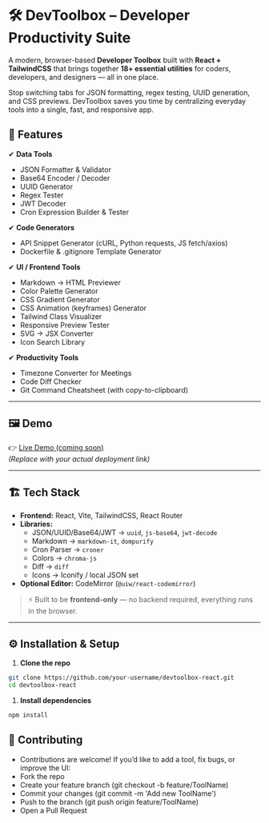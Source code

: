 # 🛠️ DevToolbox – Developer Productivity Suite

A modern, browser-based **Developer Toolbox** built with **React + TailwindCSS** that brings together **18+ essential utilities** for coders, developers, and designers — all in one place.  

Stop switching tabs for JSON formatting, regex testing, UUID generation, and CSS previews. DevToolbox saves you time by centralizing everyday tools into a single, fast, and responsive app.  

## 🚀 Features  

✔ **Data Tools**  
- JSON Formatter & Validator  
- Base64 Encoder / Decoder  
- UUID Generator  
- Regex Tester  
- JWT Decoder  
- Cron Expression Builder & Tester  

✔ **Code Generators**  
- API Snippet Generator (cURL, Python requests, JS fetch/axios)  
- Dockerfile & .gitignore Template Generator  

✔ **UI / Frontend Tools**  
- Markdown → HTML Previewer  
- Color Palette Generator  
- CSS Gradient Generator  
- CSS Animation (keyframes) Generator  
- Tailwind Class Visualizer  
- Responsive Preview Tester  
- SVG → JSX Converter  
- Icon Search Library  

✔ **Productivity Tools**  
- Timezone Converter for Meetings  
- Code Diff Checker  
- Git Command Cheatsheet (with copy-to-clipboard)  

---

## 🖼️ Demo  

👉 [Live Demo (coming soon)](https://your-demo-link.com)  
*(Replace with your actual deployment link)*  

---

## 🏗️ Tech Stack  

- **Frontend:** React, Vite, TailwindCSS, React Router  
- **Libraries:**  
  - JSON/UUID/Base64/JWT → `uuid`, `js-base64`, `jwt-decode`  
  - Markdown → `markdown-it`, `dompurify`  
  - Cron Parser → `croner`  
  - Colors → `chroma-js`  
  - Diff → `diff`  
  - Icons → Iconify / local JSON set  
- **Optional Editor:** CodeMirror (`@uiw/react-codemirror`)  

> ⚡ Built to be **frontend-only** — no backend required, everything runs in the browser.  

---

## ⚙️ Installation & Setup  

1. **Clone the repo**
```bash
git clone https://github.com/your-username/devtoolbox-react.git
cd devtoolbox-react

```
1. **Install dependencies**
```bash
npm install
```

## 🤝 Contributing

- Contributions are welcome! If you’d like to add a tool, fix bugs, or improve the UI:
- Fork the repo
- Create your feature branch (git checkout -b feature/ToolName)
- Commit your changes (git commit -m 'Add new ToolName')
- Push to the branch (git push origin feature/ToolName)
- Open a Pull Request

